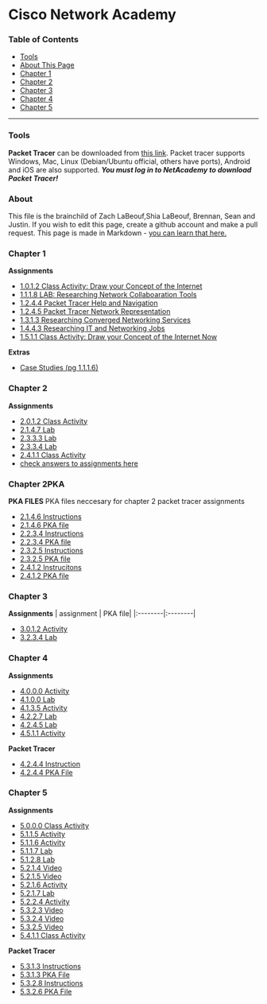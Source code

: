 Cisco Network Academy
===============
### Table of Contents
* [Tools](#tools)
* [About This Page](#about)
* [Chapter 1](#chapter1)
* [Chapter 2](#chapter2)
* [Chapter 3](#chapter3)
* [Chapter 4](#chapter4)
* [Chapter 5](#chapter5)

------------------------

### <a name="tools"></a>Tools

**Packet Tracer** can be downloaded from [this link](https://www.netacad.com/group/offerings/packet-tracer). Packet tracer supports Windows, Mac, Linux (Debian/Ubuntu official, others have ports), Android and iOS are also supported. ***You must log in to NetAcademy to download Packet Tracer!***

### <a name="about"></a>About

This file is the brainchild of Zach LaBeouf,Shia LaBeouf, Brennan, Sean and Justin. If you wish to edit this page, create a github account and make a pull request. This page is made in Markdown - [you can learn that here.](https://github.com/adam-p/markdown-here/wiki/Markdown-Cheatsheet)

### <a name="chapter1"></a>Chapter 1

**Assignments**

* [1.0.1.2 Class Activity: Draw your Concept of the Internet](https://static-course-assets.s3.amazonaws.com/ITN51/en/course/files/1.0.1.2%20Class%20Activity%20-%20Draw%20Your%20Concept%20of%20the%20Internet.pdf)
* [1.1.1.8 LAB: Researching Network Collaboaration Tools](https://static-course-assets.s3.amazonaws.com/ITN51/en/course/files/1.1.1.8%20Lab%20-%20Researching%20Network%20Collaboration%20Tools.pdf)
* [1.2.4.4 Packet Tracer Help and Navigation](https://static-course-assets.s3.amazonaws.com/ITN51/en/course/files/1.2.4.4%20Packet%20Tracer%20-%20Help%20and%20Navigation%20Tips.pdf)
* [1.2.4.5 Packet Tracer Network Representation](https://static-course-assets.s3.amazonaws.com/ITN51/en/course/files/1.2.4.5%20Packet%20Tracer%20-%20Network%20Representation.pdf)
* [1.3.1.3 Researching Converged Networking Services](https://static-course-assets.s3.amazonaws.com/ITN51/en/course/files/1.3.1.3%20Lab%20-%20Researching%20Converged%20Network%20Services.pdf)
* [1.4.4.3 Researching IT and Networking Jobs](https://static-course-assets.s3.amazonaws.com/ITN51/en/course/files/1.4.4.3%20Lab%20-%20Researching%20IT%20and%20Networking%20Job%20Opportunities.pdf)
* [1.5.1.1 Class Activity: Draw your Concept of the Internet Now](https://static-course-assets.s3.amazonaws.com/ITN51/en/course/files/1.5.1.1%20Class%20Activity%20-%20Draw%20Your%20Concept%20of%20the%20Internet%20Now.pdf)


**Extras**

* [Case Studies (pg 1.1.1.6)](http://www.cisco.com/web/about/success-stories/index.html)


### <a name="chapter2"></a>Chapter 2
**Assignments**

* [2.0.1.2 Class Activity](https://static-course-assets.s3.amazonaws.com/ITN51/en/course/files/2.0.1.2%20Class%20Activity%20-%20It%20is%20Just%20an%20Operating%20System.pdf)
* [2.1.4.7 Lab ](https://static-course-assets.s3.amazonaws.com/ITN51/en/course/files/2.1.4.7%20Lab%20-%20Establishing%20a%20Console%20Session%20with%20Tera%20Term.pdf)
* [2.3.3.3 Lab](https://static-course-assets.s3.amazonaws.com/ITN51/en/course/files/2.3.3.3%20Lab%20-%20Building%20a%20Simple%20Network.pdf)
* [2.3.3.4 Lab](https://static-course-assets.s3.amazonaws.com/ITN51/en/course/files/2.3.3.4%20Lab%20-%20Configuring%20a%20Switch%20Management%20Address.pdf)
* [2.4.1.1 Class Activity](https://static-course-assets.s3.amazonaws.com/ITN51/en/course/files/2.4.1.1%20Class%20Activity%20-%20Tutor%20me!.pdf)
* [check answers to assignments here](https://sites.google.com/site/kristenscomputerscience/cisco-networking/network-models)


### <a name="chapter2PKA"></a>Chapter 2PKA
**PKA FILES**
PKA files neccesary for chapter 2 packet tracer assignments
* [2.1.4.6 Instructions](https://static-course-assets.s3.amazonaws.com/ITN51/en/course/files/2.1.4.6%20Packet%20Tracer%20-%20Navigating%20the%20IOS.pdf)
* [2.1.4.6 PKA file](https://static-course-assets.s3.amazonaws.com/ITN51/en/course/files/2.1.4.6%20Packet%20Tracer%20-%20Navigating%20the%20IOS.pka)
* [2.2.3.4 Instructions](https://static-course-assets.s3.amazonaws.com/ITN51/en/course/files/2.2.3.4%20Packet%20Tracer%20-%20Configuring%20Initial%20Switch%20Settings.pdf)
* [2.2.3.4 PKA file](https://static-course-assets.s3.amazonaws.com/ITN51/en/course/files/2.2.3.4%20Packet%20Tracer%20-%20Configuring%20Initial%20Switch%20Settings.pka)
* [2.3.2.5 Instructions](https://static-course-assets.s3.amazonaws.com/ITN51/en/course/files/2.3.2.5%20Packet%20Tracer%20-%20Implementing%20Basic%20Connectivity.pdf)
* [2.3.2.5 PKA file](https://static-course-assets.s3.amazonaws.com/ITN51/en/course/files/2.3.2.5%20Packet%20Tracer%20-%20Implementing%20Basic%20Connectivity.pka)
* [2.4.1.2 Instrucitons](https://static-course-assets.s3.amazonaws.com/ITN51/en/course/files/2.4.1.2%20Packet%20Tracer%20-%20Skills%20Integration%20Challenge.pdf)
* [2.4.1.2 PKA file](https://static-course-assets.s3.amazonaws.com/ITN51/en/course/files/2.4.1.2%20Packet%20Tracer%20-%20Skills%20Integration%20Challenge.pka)

### <a name="chapter3"></a>Chapter 3
**Assignments**
| assignment | PKA file|
|:--------|:--------|
* [3.0.1.2 Activity](https://static-course-assets.s3.amazonaws.com/ITN51/en/course/files/3.0.1.2%20Class%20Activity%20-%20Designing%20a%20Communications%20System.pdf)
* [3.2.3.4 Lab](https://static-course-assets.s3.amazonaws.com/ITN51/en/course/files/3.2.3.4%20Lab%20-%20Researching%20Networking%20Standards.pdf)

### <a name="chapter4"></a>Chapter 4
**Assignments**
* [4.0.0.0 Activity](https://static-course-assets.s3.amazonaws.com/ITN51/en/course/files/4.0.1.2%20Class%20Activity%20-%20Managing%20the%20Medium.pdf)
* [4.1.0.0 Lab](https://static-course-assets.s3.amazonaws.com/ITN51/en/course/files/4.1.2.4%20Lab%20-%20Identifying%20Network%20Devices%20and%20Cabling.pdf)
* [4.1.3.5 Activity](https://static-course-assets.s3.amazonaws.com/ITN51/en/index.html#4.1.3.5)
* [4.2.2.7 Lab](https://static-course-assets.s3.amazonaws.com/ITN51/en/course/files/4.2.2.7%20Lab%20-%20Building%20an%20Ethernet%20Crossover%20Cable.pdf)
* [4.2.4.5 Lab](https://static-course-assets.s3.amazonaws.com/ITN51/en/course/files/4.2.4.5%20Lab%20-%20Viewing%20Wired%20and%20Wireless%20NIC%20Information.pdf)
* [4.5.1.1 Activity](https://static-course-assets.s3.amazonaws.com/ITN51/en/course/files/4.5.1.1%20Class%20Activity%20-%20Linked%20In!.pdf)

**Packet Tracer**
* [4.2.4.4 Instruction](https://static-course-assets.s3.amazonaws.com/ITN51/en/course/files/4.2.4.4%20Packet%20Tracer%20-%20Connecting%20a%20Wired%20and%20Wireless%20LAN.pdf)
* [4.2.4.4 PKA File](https://static-course-assets.s3.amazonaws.com/ITN51/en/course/files/4.2.4.4%20Packet%20Tracer%20-%20Connecting%20a%20Wired%20and%20Wireless%20LAN.pka)

### <a name="chapter5"></a>Chapter 5
**Assignments**
* [5.0.0.0 Class Activity](https://static-course-assets.s3.amazonaws.com/ITN51/en/course/files/5.0.1.2%20Class%20Activity%20-%20Join%20My%20Social%20Circle.pdf)
* [5.1.1.5 Activity](https://static-course-assets.s3.amazonaws.com/ITN51/en/index.html#5.1.1.5)
* [5.1.1.6 Activity](https://static-course-assets.s3.amazonaws.com/ITN51/en/index.html#5.1.1.6)
* [5.1.1.7 Lab](https://static-course-assets.s3.amazonaws.com/ITN51/en/course/files/5.1.1.7%20Lab%20-%20Using%20Wireshark%20to%20Examine%20Ethernet%20Frames.pdf)
* [5.1.2.8 Lab](https://static-course-assets.s3.amazonaws.com/ITN51/en/course/files/5.1.2.8%20Lab%20-%20Viewing%20Network%20Device%20MAC%20Addresses.pdf)
* [5.2.1.4 Video](https://static-course-assets.s3.amazonaws.com/ITN51/en/course/files/5.2.1.4%20Video%20Slides%20-%20MAC%20Address%20Tables%20on%20Connected%20Switches.pdf)
* [5.2.1.5 Video](https://static-course-assets.s3.amazonaws.com/ITN51/en/course/files/5.2.1.5%20Video%20Slides%20-%20Sending%20a%20Frame%20to%20the%20Default%20Gateway.pdf)
* [5.2.1.6 Activity](https://static-course-assets.s3.amazonaws.com/ITN51/en/index.html#5.2.1.6)
* [5.2.1.7 Lab](https://static-course-assets.s3.amazonaws.com/ITN51/en/course/files/5.2.1.7%20Lab%20-%20Viewing%20the%20Switch%20MAC%20Address%20Table.pdf)
* [5.2.2.4 Activity](https://static-course-assets.s3.amazonaws.com/ITN51/en/index.html#5.2.2.4)
* [5.3.2.3 Video](https://static-course-assets.s3.amazonaws.com/ITN51/en/course/files/5.3.2.3%20Video%20Slides%20-%20ARP%20Operation%20-%20ARP%20Request.pdf)
* [5.3.2.4 Video](https://static-course-assets.s3.amazonaws.com/ITN51/en/course/files/5.3.2.4%20Video%20Slides%20-%20ARP%20Operation%20-%20ARP%20Reply.pdf)
* [5.3.2.5 Video](https://static-course-assets.s3.amazonaws.com/ITN51/en/course/files/5.3.2.5%20Video%20Slides%20-%20ARP%20Role%20in%20Remote%20Communication.pdf)
* [5.4.1.1 Class Activity](https://static-course-assets.s3.amazonaws.com/ITN51/en/course/files/5.4.1.1%20Class%20Activity%20-%20MAC%20and%20Choose.pdf)

**Packet Tracer**
* [5.3.1.3 Instructions](https://static-course-assets.s3.amazonaws.com/ITN51/en/course/files/5.3.1.3%20Packet%20Tracer%20-%20Identify%20MAC%20and%20IP%20Addresses.pdf)
* [5.3.1.3 PKA File](https://static-course-assets.s3.amazonaws.com/ITN51/en/course/files/5.3.1.3%20Packet%20Tracer%20-%20Identify%20MAC%20and%20IP%20Addresses.pka)
* [5.3.2.8 Instructions](https://static-course-assets.s3.amazonaws.com/ITN51/en/course/files/5.3.2.8%20Packet%20Tracer%20-%20Examine%20the%20ARP%20Table.pdf)
* [5.3.2.6 PKA File](https://static-course-assets.s3.amazonaws.com/ITN51/en/course/files/5.3.2.8%20Packet%20Tracer%20-%20Examine%20the%20ARP%20Table.pka)
